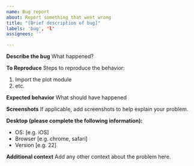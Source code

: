 ```yaml
---
name: Bug report
about: Report something that went wrong
title: "[Brief description of bug]"
labels: 'bug', 'l'
assignees: ''

---
```


**Describe the bug**
What happened?

**To Reproduce**
Steps to reproduce the behavior:
1. Import the plot module
2. etc.

**Expected behavior**
What should have happened

**Screenshots**
If applicable, add screenshots to help explain your problem.

**Desktop (please complete the following information):**
 - OS: [e.g. iOS]
 - Browser [e.g. chrome, safari]
 - Version [e.g. 22]

**Additional context**
Add any other context about the problem here.
